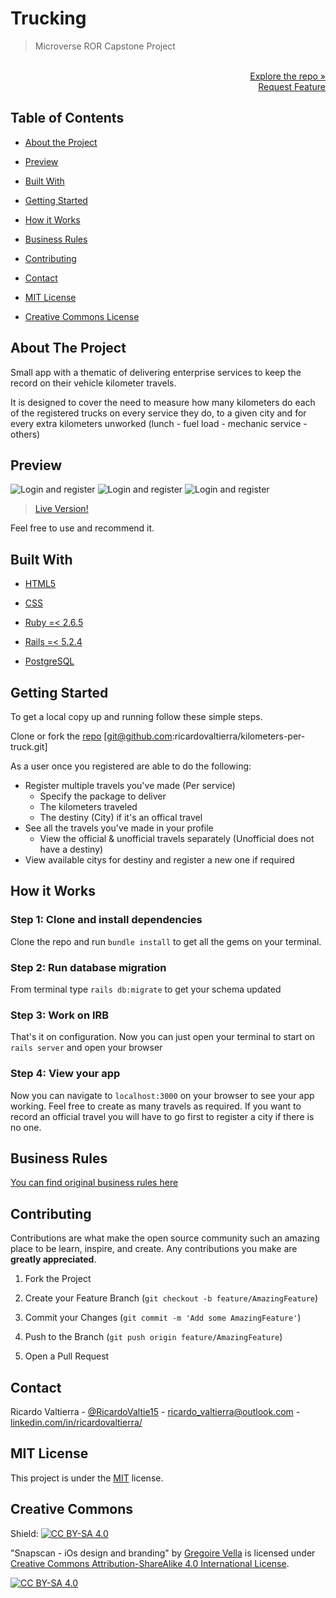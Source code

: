 # Trucking

> Microverse ROR Capstone Project

<p align="right">
  <br>
  <a href="https://github.com/ricardovaltierra/kilometers-per-truck">Explore the repo »</a>
  <br>
  <a href="https://github.com/ricardovaltierra/kilometers-per-truck/issues">Request Feature</a>
</p>

## Table of Contents

* [About the Project](#about-the-project)

* [Preview](#preview)

* [Built With](#built-with)

* [Getting Started](#getting-started)

* [How it Works](#how-it-works)

* [Business Rules](#business-rules)

* [Contributing](#contributing)

* [Contact](#contact)

* [MIT License](#mit-license)

* [Creative Commons License](#creative-commons-license)


## About The Project

Small app with a thematic of delivering enterprise services to keep the record on their vehicle kilometer travels.

It is designed to cover the need to measure how many kilometers do each of the registered trucks on every service they do, to a given city and for every extra kilometers unworked (lunch - fuel load - mechanic service - others)

## Preview

![Login and register](app/assets/images/login-register.gif) ![Login and register](app/assets/images/app-tour-1.gif) ![Login and register](app/assets/images/app-tour-2.gif)

> [Live Version!](https://truckinglat.herokuapp.com/)

Feel free to use and recommend it.

## Built With

* [HTML5](https://developer.mozilla.org/es/docs/HTML/HTML5)

* [CSS](https://developer.mozilla.org/en-US/docs/Web/CSS)

* [Ruby =< 2.6.5](https://www.ruby-lang.org/en/)

* [Rails =< 5.2.4](https://rubyonrails.org/)

* [PostgreSQL](https://www.postgresql.org/)

## Getting Started

To get a local copy up and running follow these simple steps.

Clone or fork the <a href="https://github.com/ricardovaltierra/kilometers-per-truck">repo</a> [git@github.com:ricardovaltierra/kilometers-per-truck.git]

As a user once you registered are able to do the following:

- Register multiple travels you've made (Per service)
  * Specify the package to deliver
  * The kilometers traveled
  * The destiny (City) if it's an offical travel
- See all the travels you've made in your profile
  * View the official & unofficial travels separately (Unofficial does not have a destiny)
- View available citys for destiny and register a new one if required

## How it Works

### Step 1: Clone and install dependencies

Clone the repo and run `bundle install` to get all the gems on your terminal.

### Step 2: Run database migration

From terminal type `rails db:migrate` to get your schema updated

### Step 3: Work on IRB

That's it on configuration. Now you can just open your terminal to start on `rails server` and open your browser

### Step 4: View your app

Now you can navigate to `localhost:3000` on your browser to see your app working.
Feel free to create as many travels as required. If you want to record an official travel you will have to go first to register a city if there is no one.

## Business Rules

 [You can find original business rules here](Bussiness-Rules.txt)
    
## Contributing

Contributions are what make the open source community such an amazing place to be learn, inspire, and create. Any contributions you make are **greatly appreciated**.

1. Fork the Project

2. Create your Feature Branch (`git checkout -b feature/AmazingFeature`)

3. Commit your Changes (`git commit -m 'Add some AmazingFeature'`)

4. Push to the Branch (`git push origin feature/AmazingFeature`)

5. Open a Pull Request

## Contact

Ricardo Valtierra - [@RicardoValtie15](https://twitter.com/RicardoValtie15) - ricardo_valtierra@outlook.com  - [linkedin.com/in/ricardovaltierra/](https://www.linkedin.com/in/ricardovaltierra/)

## MIT License

This project is under the [MIT](LICENSE) license.

## Creative Commons

Shield: [![CC BY-SA 4.0][cc-by-sa-shield]][cc-by-sa]

"Snapscan - iOs design and branding" by [Gregoire Vella](https://www.behance.net/gregoirevella) is licensed under [Creative Commons Attribution-ShareAlike 4.0 International License][cc-by-sa].

[![CC BY-SA 4.0][cc-by-sa-image]][cc-by-sa]

[cc-by-sa]: http://creativecommons.org/licenses/by-sa/4.0/
[cc-by-sa-image]: https://licensebuttons.net/l/by-sa/4.0/88x31.png
[cc-by-sa-shield]: https://img.shields.io/badge/License-CC%20BY--SA%204.0-lightgrey.svg
